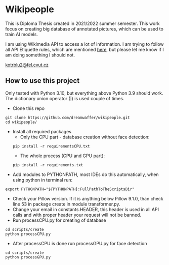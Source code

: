 # Wikipeople
This is Diploma Thesis created in 2021/2022 summer semester. This work focus on creating big database of annotated pictures, which can be used to train AI models.

I am using Wikimedia API to access a lot of information. I am trying to follow all API Etiquette rules, which are mentioned [here](https://www.mediawiki.org/wiki/API:Etiquette), but please let me know if I am doing something I should not. 

kotrblu2@fel.cvut.cz

## How to use this project
Only tested with Python 3.10, but everything above Python 3.9 should work. The dictionary union operator (|) is used couple of times.
* Clone this repo
```
git clone https://github.com/dreamwaffer/wikipeople.git
cd wikipeople/
```
- Install all required packages
    - Only the CPU part - database creation without face detection:
    ```
    pip install -r requirementsCPU.txt
    ```
    - The whole process (CPU and GPU part):
    ```
    pip install -r requirements.txt
    ```
- Add modules to PYTHONPATH, most IDEs do this automatically, when using python in terminal run:
```
export PYTHONPATH="${PYTHONPATH}:FullPathToTheScriptsDir"
```
- Check your Pillow version. If it is anything below Pillow 9.1.0, than check line 53 in package create in module transformer.py.
- Change your email in constants.HEADER, this header is used in all API calls and with proper header your request will not be banned.
- Run processCPU.py for creating of database
```
cd scripts/create
python processCPU.py
```
- After processCPU is done run processGPU.py for face detection
```
cd scripts/create
python processGPU.py
```